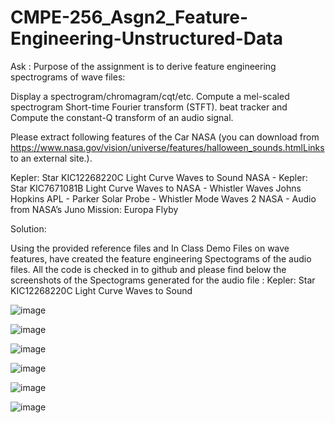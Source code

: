 # CMPE-256_Asgn2_Feature-Engineering-Unstructured-Data

Ask : Purpose of the assignment is to derive feature engineering spectrograms of wave files:

Display a spectrogram/chromagram/cqt/etc.
Compute a mel-scaled spectrogram
Short-time Fourier transform (STFT).
beat tracker 
and Compute the constant-Q transform of an audio signal.

Please extract following features of the Car NASA (you can download from https://www.nasa.gov/vision/universe/features/halloween_sounds.htmlLinks to an external site.).

Kepler: Star KIC12268220C Light Curve Waves to Sound
NASA - Kepler: Star KIC7671081B Light Curve Waves to
NASA - Whistler Waves
Johns Hopkins APL - Parker Solar Probe - Whistler Mode Waves 2
NASA - Audio from NASA’s Juno Mission: Europa Flyby

Solution:

Using the provided reference files and In Class Demo Files on wave features, have created the feature engineering Spectograms of the audio files. All the code is checked in to github and please find below the screenshots of the Spectograms generated for the audio file : Kepler: Star KIC12268220C Light Curve Waves to Sound

![image](https://github.com/user-attachments/assets/06622c26-c76f-4f80-9736-ab0a63976117)

![image](https://github.com/user-attachments/assets/89623c18-aed4-4a59-afb8-af3afe9fd50f)

![image](https://github.com/user-attachments/assets/c0eba4db-4a99-4318-a54a-bbb7d09d309e)

![image](https://github.com/user-attachments/assets/b2423d0a-aad4-4e68-acec-5651ed1e2c4a)

![image](https://github.com/user-attachments/assets/b0b687d9-76c9-4887-8ad3-574e795bc7e3)

![image](https://github.com/user-attachments/assets/c528b719-6348-46be-8fd5-0dfc28ea85fd)







